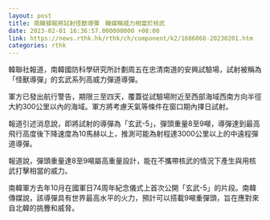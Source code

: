 ```yaml
---
layout: post
title: 南韓據報將試射怪獸導彈　韓媒稱威力相當於核武
date: 2023-02-01 16:36:57.000000000 +08:00
link: https://news.rthk.hk/rthk/ch/component/k2/1686068-20230201.htm
categories: rthk
---
```


韓聯社報道，南韓國防科學研究所計劃周五在忠清南道的安興試驗場，試射被稱為「怪獸導彈」的玄武系列高威力彈道導彈。

軍方已發出航行警告，期限三至四天，覆蓋從試驗場附近至西部海域西南方向半徑大約300公里以內的海域。軍方將考慮天氣等條件在窗口期內擇日試射。

報道引述消息說，即將試射的導彈為「玄武-5」，彈頭重量8至9噸，導彈達到最高飛行高度後下降速度為10馬赫以上，推測可能為射程達3000公里以上的中遠程彈道導彈。

報道說，彈頭重量達8至9噸屬高重量設計，能在不攜帶核武的情況下產生與用核武打擊相當的威力。

南韓軍方去年10月在國軍日74周年紀念儀式上首次公開「玄武-5」的片段。南韓傳媒說，該導彈具有世界最高水平的火力，預計可以搭載9噸重彈頭，旨在應對來自北韓的挑釁和威脅。

